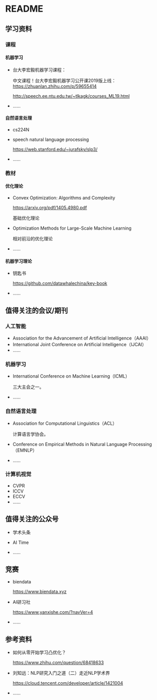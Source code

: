 # README

## 学习资料

### 课程

#### 机器学习

- 台大李宏毅机器学习课程：

  中文课程！台大李宏毅机器学习公开课2019版上线：https://zhuanlan.zhihu.com/p/59655414

  http://speech.ee.ntu.edu.tw/~tlkagk/courses_ML19.html

- ……

#### 自然语言处理

- cs224N

- speech natural language processing

  https://web.stanford.edu/~jurafsky/slp3/

- ……

### 教材

#### 优化理论

- Convex Optimization: Algorithms and Complexity

  https://arxiv.org/pdf/1405.4980.pdf

  基础优化理论

- Optimization Methods for Large-Scale Machine Learning

  相对前沿的优化理论
  
- ……

#### 机器学习理论

- 钥匙书

  https://github.com/datawhalechina/key-book

- ……

## 值得关注的会议/期刊

### 人工智能

- Association for the Advancement of Artificial Intelligence（AAAI）
- International Joint Conference on Artificial Intelligence（IJCAI）
- ……

### 机器学习

- International Conference on Machine Learning（ICML）

  三大主会之一。

- ……

### 自然语言处理

- Association for Computational Linguistics（ACL）

  计算语言学协会。

- Conference on Empirical Methods in Natural Language Processing（EMNLP）

- ……

### 计算机视觉

- CVPR
- ICCV
- ECCV
- ……

## 值得关注的公众号

- 学术头条

- AI Time

- ……


## 竞赛

- biendata

  https://www.biendata.xyz

- AI研习社

  https://www.yanxishe.com/?navVer=4

- ……

## 参考资料

- 如何从零开始学习凸优化？

  https://www.zhihu.com/question/68418633
  
- 刘知远：NLP研究入门之道（二）走近NLP学术界

  https://cloud.tencent.com/developer/article/1421004
  
- ……